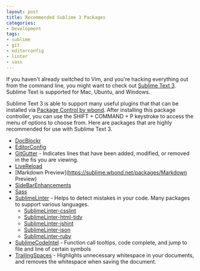 ```yaml
---
layout: post
title: Recommended Sublime 3 Packages
categories:
- Development
tags:
- sublime
- git
- editorconfig
- linter
- sass
---
```

If you haven't already switched to Vim, and you're hacking everything out from the command line, you might want to check out [Sublime Text 3](http://www.sublimetext.com/3). Sublime Text is supported for Mac, Ubuntu, and Windows. 

Sublime Text 3 is able to support many useful plugins that that can be installed via [Package Control by wbond](https://sublime.wbond.net/installation). After installing this package controller, you can use the SHIFT + COMMAND + P keystroke to access the menu of options to choose from. Here are packages that are highly recommended for use with Sublime Text 3.

* [DocBlockr](https://sublime.wbond.net/packages/DocBlockr)
* [EditorConfig](https://sublime.wbond.net/packages/EditorConfig)
* [GitGutter](https://sublime.wbond.net/packages/GitGutter) - Indicates lines that have been added, modified, or removed in the fis you are viewing.
* [LiveReload](https://sublime.wbond.net/packages/LiveReload)
* [Markdown Preview](https://sublime.wbond.net/packages/Markdown Preview)
* [SideBarEnhancements](https://sublime.wbond.net/packages/SideBarEnhancements)
* [Sass](https://sublime.wbond.net/packages/sass)
* [SublimeLinter](https://sublime.wbond.net/packages/SublimeLinter) - Helps to detect mistakes in your code. Many packages to support various languages.
    * [SublimeLinter-csslint](https://sublime.wbond.net/packages/SublimeLinter-csslint)
    * [SublimeLinter-html-tidy](https://sublime.wbond.net/packages/SublimeLinter-html-tidy)
    * [SublimeLinter-jshint](https://sublime.wbond.net/packages/SublimeLinter-jshint)
    * [SublimeLinter-json](https://sublime.wbond.net/packages/SublimeLinter-json)
    * [SublimeLinter-ruby](https://sublime.wbond.net/packages/SublimeLinter-ruby)
* [SublimeCodeIntel](https://sublime.wbond.net/packages/SublimeCodeIntel) - Function call tooltips, code complete, and jump to file and line of certain symbols
* [TrailingSpaces](https://sublime.wbond.net/packages/TrailingSpaces) - Highlights unnecessary whitespace in your documents, and removes the whitespace when saving the document.

